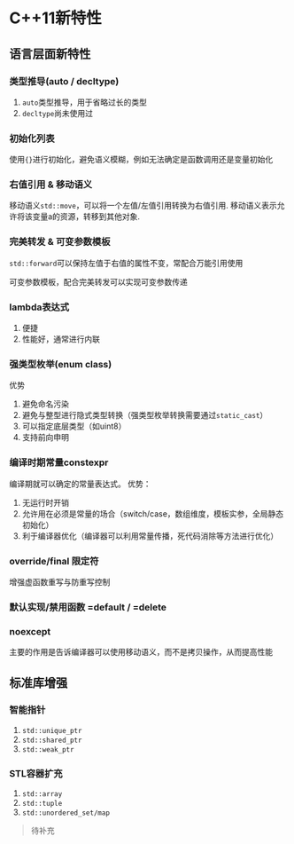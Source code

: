 # C++11新特性

## 语言层面新特性

### 类型推导(auto / decltype)

1. ``auto``类型推导，用于省略过长的类型
2. ``decltype``尚未使用过

### 初始化列表

使用``{}``进行初始化，避免语义模糊，例如无法确定是函数调用还是变量初始化

### 右值引用 & 移动语义

移动语义``std::move``，可以将一个左值/左值引用转换为右值引用.
移动语义表示允许将该变量a的资源，转移到其他对象.

### 完美转发 & 可变参数模板

``std::forward``可以保持左值于右值的属性不变，常配合万能引用使用

可变参数模板，配合完美转发可以实现可变参数传递

### lambda表达式

1. 便捷
2. 性能好，通常进行内联

### 强类型枚举(enum class)

优势
1. 避免命名污染
2. 避免与整型进行隐式类型转换（强类型枚举转换需要通过``static_cast``）
3. 可以指定底层类型（如uint8）
4. 支持前向申明

### 编译时期常量constexpr

编译期就可以确定的常量表达式。
优势：
1. 无运行时开销
2. 允许用在必须是常量的场合（switch/case，数组维度，模板实参，全局静态初始化）
3. 利于编译器优化（编译器可以利用常量传播，死代码消除等方法进行优化）

### override/final 限定符

增强虚函数重写与防重写控制

### 默认实现/禁用函数 =default / =delete

### noexcept

主要的作用是告诉编译器可以使用移动语义，而不是拷贝操作，从而提高性能

## 标准库增强

### 智能指针
1. ``std::unique_ptr``
2. ``std::shared_ptr``
3. ``std::weak_ptr``

### STL容器扩充
1. ``std::array``
2. ``std::tuple``
3. ``std::unordered_set/map``


> 待补充

